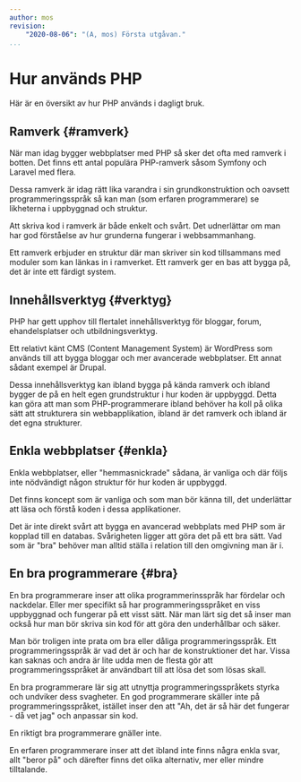 ```yaml
---
author: mos
revision:
    "2020-08-06": "(A, mos) Första utgåvan."
...
```

Hur används PHP
=======================

Här är en översikt av hur PHP används i dagligt bruk.

<!--more-->



Ramverk {#ramverk}
-----------------------

När man idag bygger webbplatser med PHP så sker det ofta med ramverk i botten. Det finns ett antal populära PHP-ramverk såsom Symfony och Laravel med flera.

Dessa ramverk är idag rätt lika varandra i sin grundkonstruktion och oavsett programmeringsspråk så kan man (som erfaren programmerare) se likheterna i uppbyggnad och struktur.

Att skriva kod i ramverk är både enkelt och svårt. Det udnerlättar om man har god förståelse av hur grunderna fungerar i webbsammanhang.

Ett ramverk erbjuder en struktur där man skriver sin kod tillsammans med moduler som kan länkas in i ramverket. Ett ramverk ger en bas att bygga på, det är inte ett färdigt system.



Innehållsverktyg {#verktyg}
-----------------------

PHP har gett upphov till flertalet innehållsverktyg för bloggar, forum, ehandelsplatser och utbildningsverktyg.

Ett relativt känt CMS (Content Management System) är WordPress som används till  att bygga bloggar och mer avancerade webbplatser. Ett annat sådant exempel är Drupal.

Dessa innehållsverktyg kan ibland bygga på kända ramverk och ibland bygger de på en helt egen grundstruktur i hur koden är uppbyggd. Detta kan göra att man som PHP-programmerare ibland behöver ha koll på olika sätt att strukturera sin webbapplikation, ibland är det ramverk och ibland är det egna strukturer.



Enkla webbplatser {#enkla}
-----------------------

Enkla webbplatser, eller "hemmasnickrade" sådana, är vanliga och där följs inte nödvändigt någon struktur för hur koden är uppbyggd.

Det finns koncept som är vanliga och som man bör känna till, det underlättar att läsa och förstå koden i dessa applikationer.

Det är inte direkt svårt att bygga en avancerad webbplats med PHP som är kopplad till en databas. Svårigheten ligger att göra det på ett bra sätt. Vad som är "bra" behöver man alltid ställa i relation till den omgivning man är i.



En bra programmerare {#bra}
-----------------------

En bra programmerare inser att olika programmerinsspråk har fördelar och nackdelar. Eller mer specifikt så har programmeringsspråket en viss uppbyggnad och fungerar på ett visst sätt. När man lärt sig det så inser man också hur man bör skriva sin kod för att göra den underhållbar och säker.

Man bör troligen inte prata om bra eller dåliga programmeringsspråk. Ett programmeringsspråk är vad det är och har de konstruktioner det har. Vissa kan saknas och andra är lite udda men de flesta gör att programmeringsspråket är användbart till att lösa det som lösas skall.

En bra programmerare lär sig att utnyttja programmeringsspråkets styrka och undviker dess svagheter. En god programmerare skäller inte på programmeringsspråket, istället inser den att "Ah, det är så här det fungerar - då vet jag" och anpassar sin kod.

En riktigt bra programmerare gnäller inte.

En erfaren programmerare inser att det ibland inte finns några enkla svar, allt "beror på" och därefter finns det olika alternativ, mer eller mindre tilltalande.
